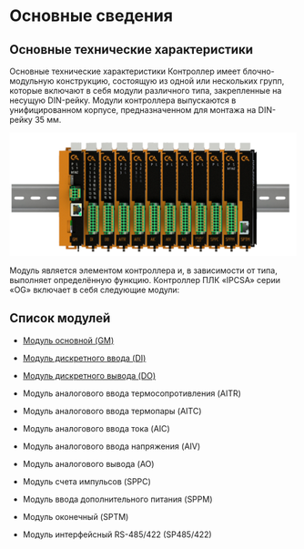 # Основные сведения
## Основные технические характеристики
Основные технические характеристики
Контроллер имеет блочно-модульную конструкцию, состоящую из одной или нескольких групп, которые включают в себя модули различного типа, закрепленные на несущую DIN-рейку. 
Модули контроллера выпускаются в унифицированном корпусе, предназначенном для монтажа на DIN-рейку 35 мм.

![alt text](img/all_plc.png)

Модуль является элементом контроллера и, в зависимости от типа, выполняет определённую функцию. 
Контроллер ПЛК «IPCSA» серии «OG» включает в себя следующие модули:
## Список модулей
* [Модуль основной (GM)](GM.md)
* [Модуль дискретного ввода (DI)](DI.md)
* [Модуль дискретного вывода (DO)](DO.md)
* Модуль аналогового ввода термосопротивления (AITR)
* Модуль аналогового ввода термопары (AITC)
* Модуль аналогового ввода тока (AIC)
* Модуль аналогового ввода напряжения (AIV)
* Модуль аналогового вывода (AO)
* Модуль счета импульсов (SPPC)

* Модуль ввода дополнительного питания (SPPM)
* Модуль оконечный (SPTM)
* Модуль интерфейсный RS-485/422 (SP485/422)
